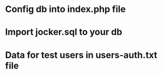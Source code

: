 # Config db into index.php file
# Import jocker.sql to your db
# Data for test users in users-auth.txt file
